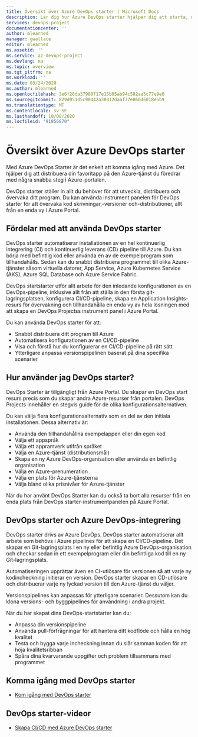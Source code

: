 ```yaml
---
title: Översikt över Azure DevOps starter | Microsoft Docs
description: Lär dig hur Azure DevOps starter hjälper dig att starta, distribuera och hantera din app från en enda vy i Azure Portal.
services: devops-project
documentationcenter: ''
author: mlearned
manager: gwallace
editor: mlearned
ms.assetid: ''
ms.service: az-devops-project
ms.devlang: na
ms.topic: overview
ms.tgt_pltfrm: na
ms.workload: ''
ms.date: 03/24/2020
ms.author: mlearned
ms.openlocfilehash: 3e6f28da37980717e15b05ab94c582aa5c77e9e0
ms.sourcegitcommit: 829d951d5c90442a38012daaf77e86046018e5b9
ms.translationtype: MT
ms.contentlocale: sv-SE
ms.lasthandoff: 10/08/2020
ms.locfileid: "91856870"
---
```

# <a name="overview-of-azure-devops-starter"></a>Översikt över Azure DevOps starter

 Med Azure DevOps Starter är det enkelt att komma igång med Azure. Det hjälper dig att distribuera din favoritapp på den Azure-tjänst du föredrar med några snabba steg i Azure-portalen. 

 DevOps starter ställer in allt du behöver för att utveckla, distribuera och övervaka ditt program. Du kan använda instrument panelen för DevOps starter för att övervaka kod skrivningar,-versioner och-distributioner, allt från en enda vy i Azure Portal.

## <a name="advantages-of-using-devops-starter"></a>Fördelar med att använda DevOps starter

  DevOps starter automatiserar installationen av en hel kontinuerlig integrering (CI) och kontinuerlig leverans (CD) pipeline till Azure.  Du kan börja med befintlig kod eller använda en av de exempelprogram som tillhandahålls. Sedan kan du snabbt distribuera programmet till olika Azure-tjänster såsom virtuella datorer, App Service, Azure Kubernetes Service (AKS), Azure SQL Database och Azure Service Fabric.  

  DevOps startstarter utför allt arbete för den inledande konfigurationen av en DevOps-pipeline, inklusive allt från att ställa in den första git-lagringsplatsen, konfigurera CI/CD-pipeline, skapa en Application Insights-resurs för övervakning och tillhandahålla en enda vy av hela lösningen med att skapa en DevOps Projectss instrument panel i Azure Portal.

Du kan använda DevOps starter för att:

* Snabbt distribuera ditt program till Azure
* Automatisera konfigurationen av en CI/CD-pipeline
* Visa och förstå hur du konfigurerar en CI/CD-pipeline på rätt sätt
* Ytterligare anpassa versionspipelinen baserat på dina specifika scenarier

## <a name="how-to-use-devops-starter"></a>Hur använder jag DevOps starter?

  DevOps Starter är tillgängligt från Azure Portal. Du skapar en DevOps start resurs precis som du skapar andra Azure-resurser från portalen. DevOps Projects innehåller en stegvis guide för de olika konfigurationsalternativen.  

Du kan välja flera konfigurationsalternativ som en del av den initiala installationen. Dessa alternativ är:

* Använda den tillhandahållna exempelappen eller din egen kod
* Välja ett appspråk
* Välja ett appramverk utifrån språket
* Välja en Azure-tjänst (distributionsmål)
* Skapa en ny Azure DevOps-organisation eller använda en befintlig organisation 
* Välja en Azure-prenumeration
* Välja en plats för Azure-tjänsterna
* Välja bland olika prisnivåer för Azure-tjänster

När du har använt DevOps Starter kan du också ta bort alla resurser från en enda plats från DevOps starter-instrumentpanelen på Azure Portal.

## <a name="devops-starter-and-azure-devops-integration"></a>DevOps starter och Azure DevOps-integrering

DevOps starter drivs av Azure DevOps. DevOps starter automatiserar allt arbete som behövs i Azure pipelines för att skapa en CI/CD-pipeline. Det skapar en Git-lagringsplats i en ny eller befintlig Azure DevOps-organisation och checkar sedan in ett exempelprogram eller din befintliga kod till en ny Git-lagringsplats.  

Automatiseringen upprättar även en CI-utlösare för versionen så att varje ny kodincheckning initierar en version. DevOps starter skapar en CD-utlösare och distribuerar varje ny lyckad version till den Azure-tjänst du väljer.  

Versionspipelines kan anpassas för ytterligare scenarier. Dessutom kan du klona versions- och byggpipelines för användning i andra projekt.

När du har skapat dina DevOps-startstarter kan du:

* Anpassa din versionspipeline
* Använda pull-förfrågningar för att hantera ditt kodflöde och hålla en hög kvalitet
* Testa och bygga varje incheckning innan du slår samman koden för att höja kvalitetsribban
* Spåra dina kvarvarande uppgifter och problem tillsammans med programmet

## <a name="getting-started-with-devops-starter"></a>Komma igång med DevOps starter

* [Kom igång med DevOps starter](./azure-devops-project-github.md)

##  <a name="devops-starter-videos"></a>DevOps starter-videor

* [Skapa CI/CD med Azure DevOps starter](https://www.youtube.com/watch?v=NuYDAs3kNV8)
